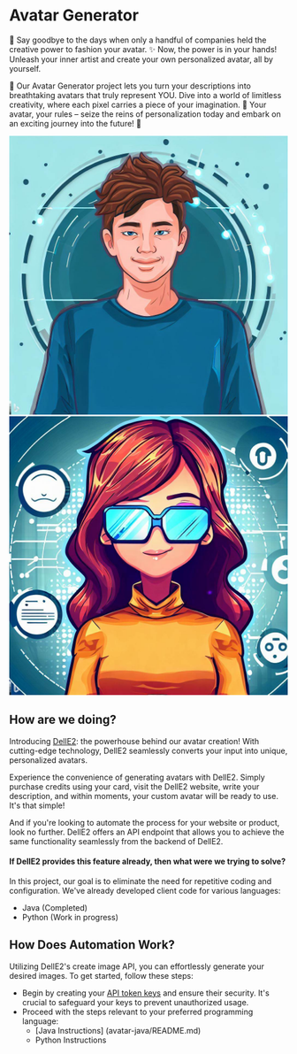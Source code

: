 # Avatar Generator

🎨 Say goodbye to the days when only a handful of companies held the creative power to fashion your avatar. ✨ Now, the power is in your hands! Unleash your inner artist and create your own personalized avatar, all by yourself. 

🚀 Our Avatar Generator project lets you turn your descriptions into breathtaking avatars that truly represent YOU. Dive into a world of limitless creativity, where each pixel carries a piece of your imagination. 🎉 Your avatar, your rules – seize the reins of personalization today and embark on an exciting journey into the future! 🌟

![Avatar1|50x50](avatar-1.jpeg)  
![Avatar2|50x50](avatar-2.jpeg)

## How are we doing?
Introducing [DellE2](https://labs.openai.com/): the powerhouse behind our avatar creation! With cutting-edge technology, DellE2 seamlessly converts your input into unique, personalized avatars.

Experience the convenience of generating avatars with DellE2. Simply purchase credits using your card, visit the DellE2 website, write your description, and within moments, your custom avatar will be ready to use. It's that simple!

And if you're looking to automate the process for your website or product, look no further. DellE2 offers an API endpoint that allows you to achieve the same functionality seamlessly from the backend of DellE2.

#### If DellE2 provides this feature already, then what were we trying to solve?
In this project, our goal is to eliminate the need for repetitive coding and configuration. We've already developed client code for various languages:
- Java (Completed)
- Python (Work in progress)

## How Does Automation Work?
Utilizing DellE2's create image API, you can effortlessly generate your desired images. To get started, follow these steps:
- Begin by creating your [API token keys](https://platform.openai.com/account/api-keys) and ensure their security. It's crucial to safeguard your keys to prevent unauthorized usage.
- Proceed with the steps relevant to your preferred programming language:
    - [Java Instructions] (avatar-java/README.md)
    - Python Instructions